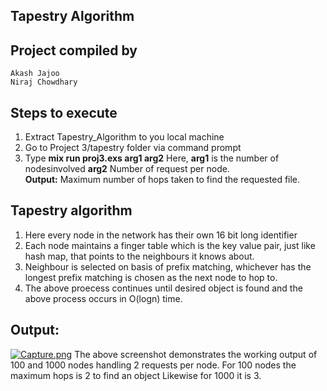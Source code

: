 ## Tapestry Algorithm
	
## Project compiled by
	Akash Jajoo
	Niraj Chowdhary

## Steps to execute
1. Extract Tapestry_Algorithm to you local machine
2. Go to Project 3/tapestry folder via command prompt
3.  Type **mix run proj3.exs arg1 arg2** 
  Here,
     **arg1** is the number of nodesinvolved
      **arg2** Number of request per node.  
    **Output:**  Maximum number of hops taken to find the requested file.
    
 
## Tapestry algorithm
1. Here every node in the network has their own 16 bit long identifier
2. Each node maintains a finger table which is the key value pair, just like hash map, that points to the neighbours it knows about.
3. Neighbour is selected on basis of prefix matching, whichever has the longest prefix matching is chosen as the next node to hop to.
4. The above proecess continues until desired object is found and the above process occurs in O(logn) time.


## Output:
[![Capture.png](https://i.postimg.cc/jjGfqsv2/Capture.png)](https://postimg.cc/xk38tVwV)
The above screenshot demonstrates the working output of 100 and 1000 nodes handling 2 requests per node. 
For 100 nodes the maximum hops is 2 to find an object
Likewise for 1000 it is 3.
